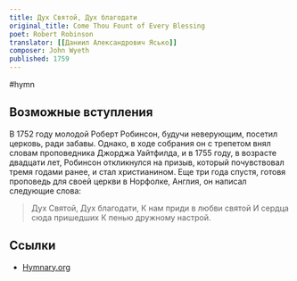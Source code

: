 ```yaml
---
title: Дух Святой, Дух благодати
original_title: Come Thou Fount of Every Blessing
poet: Robert Robinson
translator: [[Даниил Александрович Ясько]]
composer: John Wyeth
published: 1759
---
```


#hymn

## Возможные вступления

В 1752 году молодой Роберт Робинсон, будучи неверующим, посетил церковь, ради забавы. Однако, в ходе собрания он с трепетом внял словам проповедника Джорджа Уайтфилда, и в 1755 году, в возрасте двадцати лет, Робинсон откликнулся на призыв, который почувствовал тремя годами ранее, и стал христианином. Еще три года спустя, готовя проповедь для своей церкви в Норфолке, Англия, он написал следующие слова:

> Дух Святой, Дух благодати,
> К нам приди в любви святой
> И сердца сюда пришедших
> К пенью дружному настрой.

## Ссылки

- [Hymnary.org](https://hymnary.org/text/come_thou_fount_of_every_blessing)
